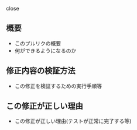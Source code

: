 close

## 概要

- このプルリクの概要
- 何ができるようになるのか

## 修正内容の検証方法

- この修正を検証するための実行手順等

## この修正が正しい理由

- この修正が正しい理由(テストが正常に完了する等)
